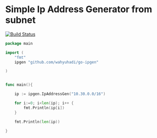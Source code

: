 
# Simple Ip Address Generator from subnet

[![Build Status](https://travis-ci.org/joemccann/dillinger.svg?branch=master)](https://travis-ci.org/joemccann/dillinger)


```go
package main

import (
	"fmt"
	ipgen "github.com/wahyuhadi/go-ipgen"

)


func main(){

	ip := ipgen.IpAddressGen("10.30.0.0/16")

	for i:=0; i<len(ip); i++ {
		fmt.Println(ip[i])
	}

	fmt.Println(len(ip))

}
```